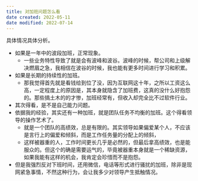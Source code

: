 ```yaml
---
title: 对加班问题怎么看
date created: 2022-05-11
date modified: 2022-07-14
---
```


具体情况具体分析。

- 如果是一年中的波段加班，正常现象。
	- 一些业务特性导致了就是会有波峰和波谷。波峰的时候，帮公司和上级解决燃眉之急，我相信在波谷的时候，我也能有更多时间进行学习和积累。
- 如果是长期的持续性的加班。
	- 那我觉得首先就是看钱给到位了没，因为互联网这十年，之所以工资这么高，一定程度上的原因是，其本身就隐含了加班费，这真的没什么好抱怨的。那些搞土木的的才惨，加班经常有，但收入却完全比不过软件行业。
- 其次得看，是不是自己能力问题。
- 依据我的经验，其实还有一种加班，就是团队任务不均衡的加班。这个得看领导的操作艺术了。
	- 就是一个团队的高绩效，总是有限的。其实领导如果偏爱某个人，不应该是言行上的偏爱和倾斜，而是工作任务量的分配上的倾斜，
	- 这样被器重的人，工作时间更长几乎是必然的，但最后拿高绩效，也是能服众的。但这个的确是需要运气的，毕竟被器重本身就是一个稀缺资源，如果我能有这样的机会，我肯定会珍惜而不是抱怨。
- 但是我强烈反对下班时间，还用微信，电话等形式进行骚扰的加班，除非是现网紧急事情，不然这种行为，会让我多少对领导产生抵触情况。
